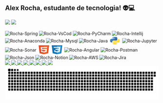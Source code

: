 ## Alex Rocha, estudante de tecnologia! 👽💻

<div>
  <img height="140em" src="https://github-readme-stats-eight-theta.vercel.app/api?username=rochaalbuquerque&show_icons=true&theme=gotham&include_all_commits=true&count_private=true"/>
  <img height="140em" src="https://github-readme-stats-eight-theta.vercel.app/api/top-langs/?username=rochaalbuquerque&layout=compact&langs_count=8&theme=gotham"/>
</div>

<!--
  Visto em em 2024
  ![Anurag's GitHub stats](https://github-readme-stats-eight-theta.vercel.app/api?username=rochaalbuquerque&show_icons=true&theme=gotham&include_all_commits=true&count_private=true)
  ![Top Langs](https://github-readme-stats-eight-theta.vercel.app/api/top-langs/?username=rochaalbuquerque&layout=compact&langs_count=8&theme=gotham&include_all)
-->

<div style="display: inline_block"><br>
  <img align="center" alt="Rocha-Spring" height="40" width="40"  src="https://cdn.jsdelivr.net/gh/devicons/devicon/icons/spring/spring-original-wordmark.svg">
  <img align="center" alt="Rocha-VsCod" height="30" width="40"   src="https://cdn.jsdelivr.net/gh/devicons/devicon/icons/vscode/vscode-original.svg">
  <img align="center" alt="Rocha-PyCharm" height="30" width="40" src="https://cdn.jsdelivr.net/gh/devicons/devicon/icons/pycharm/pycharm-original.svg">
  <img align="center" alt="Rocha-Intellij" height="30" width="40" src="https://cdn.jsdelivr.net/gh/devicons/devicon@latest/icons/intellij/intellij-original.svg" />
  <img align="center" alt="Rocha-Anaconda" height="30" width="40" src="https://cdn.jsdelivr.net/gh/devicons/devicon@latest/icons/anaconda/anaconda-original.svg" />
  <img align="center" alt="Rocha-Mysql" height="50" width="40"    src="https://cdn.jsdelivr.net/gh/devicons/devicon@latest/icons/mysql/mysql-original-wordmark.svg" />
  <img align="center" alt="Rocha-Java" height="40" width="50"     src="https://cdn.jsdelivr.net/gh/devicons/devicon/icons/java/java-original-wordmark.svg">
  <img align="center" alt="Rocha-Python" height="30" width="40"   src="https://raw.githubusercontent.com/devicons/devicon/master/icons/python/python-original.svg">
  <img align="center" alt="Rocha-Jupyter" height="30" width="40"  src="https://cdn.jsdelivr.net/gh/devicons/devicon@latest/icons/jupyter/jupyter-original-wordmark.svg" />
  <img align="center" alt="Rocha-Sonar" height="70" width="50"    src="https://cdn.jsdelivr.net/gh/devicons/devicon@latest/icons/sonarqube/sonarqube-plain-wordmark.svg" />
  <img align="center" alt="Rocha-HTML" height="30" width="40"     src="https://raw.githubusercontent.com/devicons/devicon/master/icons/html5/html5-original.svg">
  <img align="center" alt="Rocha-CSS" height="30" width="40"      src="https://raw.githubusercontent.com/devicons/devicon/master/icons/css3/css3-original.svg">
  <img align="center" alt="Rocha-Angular" height="50" width="40"  src="https://cdn.jsdelivr.net/gh/devicons/devicon@latest/icons/angular/angular-original.svg" />
  <img align="center" alt="Rocha-Postman" height="30" width="40"  src="https://cdn.jsdelivr.net/gh/devicons/devicon@latest/icons/postman/postman-original.svg" />
  <img align="center" alt="Rocha-Json" height="30" width="40"     src="https://cdn.jsdelivr.net/gh/devicons/devicon@latest/icons/json/json-original.svg" />
  <img align="center" alt="Rocha-Notion" height="30" width="40"   src="https://cdn.jsdelivr.net/gh/devicons/devicon@latest/icons/notion/notion-original.svg" /> 
  <img align="center" alt="Rocha-AWS" height="30" width="40"      src="https://cdn.jsdelivr.net/gh/devicons/devicon@latest/icons/amazonwebservices/amazonwebservices-plain-wordmark.svg" />
  <img align="center" alt="Rocha-Jira" height="30" width="40"      src="https://cdn.jsdelivr.net/gh/devicons/devicon@latest/icons/jira/jira-original-wordmark.svg" />                   
</div>

<div>  
  <a href="https://www.youtube.com/channel/UC_-uuuZbY0AAt9CViNzvc-Q" target="_blank">
    <img src="https://img.shields.io/badge/YouTube-FF0000?style=for-the-badge&logo=youtube&logoColor=white" target="_blank">
  </a>
  
  <a href="https://instagram.com/alexrochadealbuquerque" target="_blank">
    <img src="https://img.shields.io/badge/-Instagram-%23E4405F?style=for-the-badge&logo=instagram&logoColor=white" target="_blank">
  </a>
  
  <a href="https://twitter.com/alexrochadev" target="_blank">
    <img src="https://img.shields.io/badge/Twitter-%231DA1F2.svg?style=for-the-badge&logo=Twitter&logoColor=white" target="_blank"> 
  </a>

 <a href="https://discord.gg/Alex%20Rocha#6542" target="_blank">
   <img src="https://img.shields.io/badge/Discord-7289DA?style=for-the-badge&logo=discord&logoColor=white" target="_blank">
 </a> 
 
  <a href = "mailto:alexrochadealbuquerque@gmail.com">
    <img src="https://img.shields.io/badge/-Gmail-%23333?style=for-the-badge&logo=gmail&logoColor=white" target="_blank">
  </a>
  
  <a href="https://www.linkedin.com/in/alex-rocha-a279355b" target="_blank">
    <img src="https://img.shields.io/badge/-LinkedIn-%230077B5?style=for-the-badge&logo=linkedin&logoColor=white" target="_blank">
  </a>  

 <a href="#" target="_blank">
    <img src="https://img.shields.io/badge/TikTok-000000?style=for-the-badge&logo=tiktok&logoColor=white" target="_blank">
 </a> 

 <a href="#" target="_blank">
    <img src="https://img.shields.io/badge/Notion-000000?style=for-the-badge&logo=notion&logoColor=white" target="_blank">
 </a>   
</div>


<picture>
  <source media="(prefers-color-scheme: dark)" srcset="https://raw.githubusercontent.com/rochaalbuquerque/rochaalbuquerque/output/github-contribution-grid-snake-dark.svg">
  <source media="(prefers-color-scheme: light)" srcset="https://raw.githubusercontent.com/rochaalbuquerque/rochaalbuquerque/output/github-contribution-grid-snake.svg">
  <img alt="github contribution grid snake animation" src="https://raw.githubusercontent.com/rochaalbuquerque/rochaalbuquerque/output/github-contribution-grid-snake.svg">
</picture>

